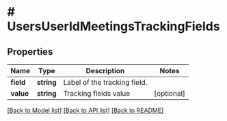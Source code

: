 # # UsersUserIdMeetingsTrackingFields

## Properties

Name | Type | Description | Notes
------------ | ------------- | ------------- | -------------
**field** | **string** | Label of the tracking field. | 
**value** | **string** | Tracking fields value | [optional] 

[[Back to Model list]](../../README.md#documentation-for-models) [[Back to API list]](../../README.md#documentation-for-api-endpoints) [[Back to README]](../../README.md)


